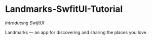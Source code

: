 # Landmarks-SwfitUI-Tutorial

*Introducing SwiftUI*

Landmarks — an app for discovering and sharing the places you love.



